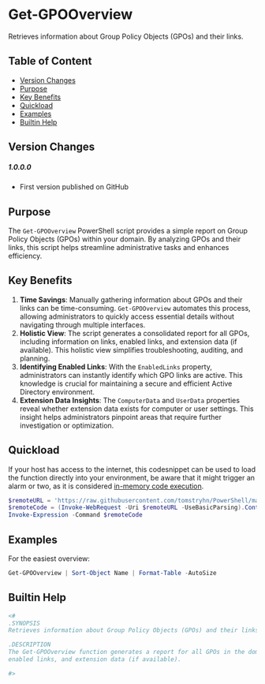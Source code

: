 # Get-GPOOverview
Retrieves information about Group Policy Objects (GPOs) and their links.
## Table of Content
  - [Version Changes](#version-changes)
  - [Purpose](#purpose)
  - [Key Benefits](#key-benefits)
  - [Quickload](#quickload)
  - [Examples](#examples)
  - [Builtin Help](#builtin-help)
## Version Changes
##### 1.0.0.0
- First version published on GitHub
## Purpose
The `Get-GPOOverview` PowerShell script provides a simple report on Group Policy Objects (GPOs) within your domain. By analyzing GPOs and their links, this script helps streamline administrative tasks and enhances efficiency.
## Key Benefits
1. **Time Savings**: Manually gathering information about GPOs and their links can be time-consuming. `Get-GPOOverview` automates this process, allowing administrators to quickly access essential details without navigating through multiple interfaces.
2. **Holistic View**: The script generates a consolidated report for all GPOs, including information on links, enabled links, and extension data (if available). This holistic view simplifies troubleshooting, auditing, and planning.
3. **Identifying Enabled Links**: With the `EnabledLinks` property, administrators can instantly identify which GPO links are active. This knowledge is crucial for maintaining a secure and efficient Active Directory environment.
4. **Extension Data Insights**: The `ComputerData` and `UserData` properties reveal whether extension data exists for computer or user settings. This insight helps administrators pinpoint areas that require further investigation or optimization.
## Quickload
If your host has access to the internet, this codesnippet can be used to load the function directly into your environment, be aware that it might trigger an alarm or two, as it is considered [in-memory code execution](https://github.com/tomstryhn/PowerShell-InMemory-Execution).
```PowerShell
$remoteURL = 'https://raw.githubusercontent.com/tomstryhn/PowerShell/main/ActiveDirectory/Get-GPOOverview/Get-GPOOverview.ps1'       
$remoteCode = (Invoke-WebRequest -Uri $remoteURL -UseBasicParsing).Content
Invoke-Expression -Command $remoteCode
```
## Examples
For the easiest overview:
```PowerShell
Get-GPOOverview | Sort-Object Name | Format-Table -AutoSize
```
## Builtin Help
```PowerShell
<#
.SYNOPSIS
Retrieves information about Group Policy Objects (GPOs) and their links.

.DESCRIPTION
The Get-GPOOverview function generates a report for all GPOs in the domain, including details about links,
enabled links, and extension data (if available).

#>
```

